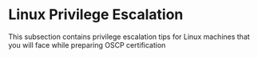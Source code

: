 # Linux Privilege Escalation
This subsection contains privilege escalation tips for Linux machines that you will face while preparing OSCP certification
